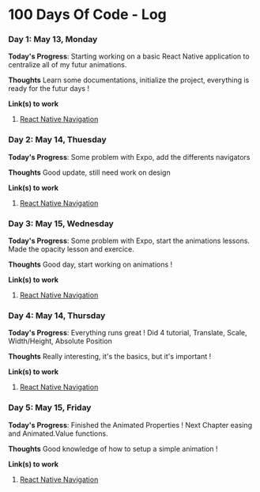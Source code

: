 # 100 Days Of Code - Log

### Day 1: May 13, Monday

**Today's Progress**: Starting working on a basic React Native application to centralize all of my futur animations.

**Thoughts** Learn some documentations, initialize the project, everything is ready for the futur days !

**Link(s) to work**
1. [React Native Navigation](https://reactnavigation.org/docs/en/hello-react-navigation.html)

### Day 2: May 14, Thuesday

**Today's Progress**: Some problem with Expo, add the differents navigators

**Thoughts** Good update, still need work on design

**Link(s) to work**
1. [React Native Navigation](https://reactnavigation.org/docs/en/hello-react-navigation.html)

### Day 3: May 15, Wednesday

**Today's Progress**: Some problem with Expo, start the animations lessons. Made the opacity lesson and exercice.

**Thoughts** Good day, start working on animations !

**Link(s) to work**
1. [React Native Navigation](https://reactnativeanimations.com)

### Day 4: May 14, Thursday

**Today's Progress**: Everything runs great ! Did 4 tutorial, Translate, Scale, Width/Height, Absolute Position

**Thoughts** Really interesting, it's the basics, but it's important !

**Link(s) to work**
1. [React Native Navigation](https://reactnativeanimations.com)

### Day 5: May 15, Friday

**Today's Progress**: Finished the Animated Properties ! Next Chapter easing and Animated.Value functions.

**Thoughts** Good knowledge of how to setup a simple animation !

**Link(s) to work**
1. [React Native Navigation](https://reactnativeanimations.com)
